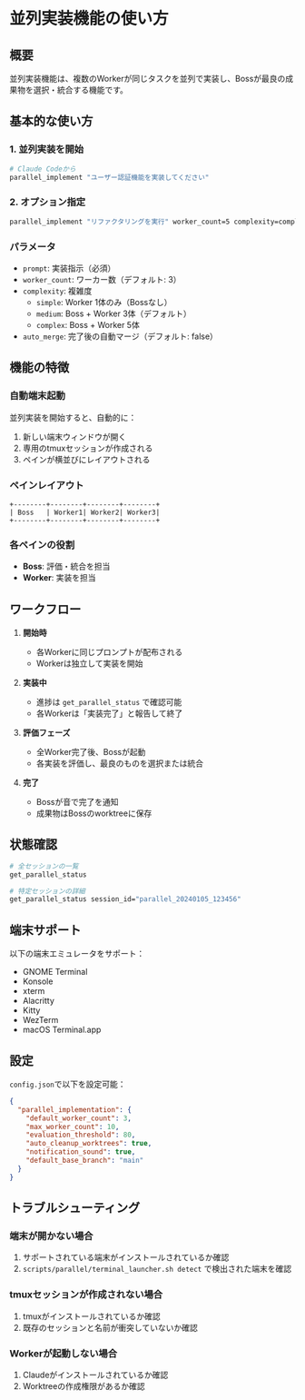 # 並列実装機能の使い方

## 概要

並列実装機能は、複数のWorkerが同じタスクを並列で実装し、Bossが最良の成果物を選択・統合する機能です。

## 基本的な使い方

### 1. 並列実装を開始

```bash
# Claude Codeから
parallel_implement "ユーザー認証機能を実装してください"
```

### 2. オプション指定

```bash
parallel_implement "リファクタリングを実行" worker_count=5 complexity=complex
```

### パラメータ

- `prompt`: 実装指示（必須）
- `worker_count`: ワーカー数（デフォルト: 3）
- `complexity`: 複雑度
  - `simple`: Worker 1体のみ（Bossなし）
  - `medium`: Boss + Worker 3体（デフォルト）
  - `complex`: Boss + Worker 5体
- `auto_merge`: 完了後の自動マージ（デフォルト: false）

## 機能の特徴

### 自動端末起動

並列実装を開始すると、自動的に：
1. 新しい端末ウィンドウが開く
2. 専用のtmuxセッションが作成される
3. ペインが横並びにレイアウトされる

### ペインレイアウト

```
+--------+--------+--------+--------+
| Boss   | Worker1| Worker2| Worker3|
+--------+--------+--------+--------+
```

### 各ペインの役割

- **Boss**: 評価・統合を担当
- **Worker**: 実装を担当

## ワークフロー

1. **開始時**
   - 各Workerに同じプロンプトが配布される
   - Workerは独立して実装を開始

2. **実装中**
   - 進捗は `get_parallel_status` で確認可能
   - 各Workerは「実装完了」と報告して終了

3. **評価フェーズ**
   - 全Worker完了後、Bossが起動
   - 各実装を評価し、最良のものを選択または統合

4. **完了**
   - Bossが音で完了を通知
   - 成果物はBossのworktreeに保存

## 状態確認

```bash
# 全セッションの一覧
get_parallel_status

# 特定セッションの詳細
get_parallel_status session_id="parallel_20240105_123456"
```

## 端末サポート

以下の端末エミュレータをサポート：
- GNOME Terminal
- Konsole
- xterm
- Alacritty
- Kitty
- WezTerm
- macOS Terminal.app

## 設定

`config.json`で以下を設定可能：

```json
{
  "parallel_implementation": {
    "default_worker_count": 3,
    "max_worker_count": 10,
    "evaluation_threshold": 80,
    "auto_cleanup_worktrees": true,
    "notification_sound": true,
    "default_base_branch": "main"
  }
}
```

## トラブルシューティング

### 端末が開かない場合

1. サポートされている端末がインストールされているか確認
2. `scripts/parallel/terminal_launcher.sh detect` で検出された端末を確認

### tmuxセッションが作成されない場合

1. tmuxがインストールされているか確認
2. 既存のセッションと名前が衝突していないか確認

### Workerが起動しない場合

1. Claudeがインストールされているか確認
2. Worktreeの作成権限があるか確認